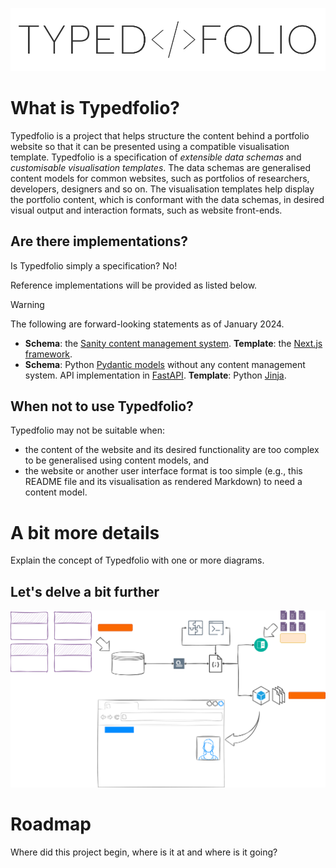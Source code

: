 ![logo](https://raw.githubusercontent.com/typedfolio/.github/main/profile/assets/logo.svg)

# What is Typedfolio?

Typedfolio is a project that helps structure the content behind a portfolio website so that it can be presented using a compatible visualisation template. Typedfolio is a specification of _extensible data schemas_ and _customisable visualisation templates_. The data schemas are generalised content models for common websites, such as portfolios of researchers, developers, designers and so on. The visualisation templates help display the portfolio content, which is conformant with the data schemas, in desired visual output and interaction formats, such as website front-ends.

## Are there implementations?

Is Typedfolio simply a specification? No!

Reference implementations will be provided as listed below.

> [!WARNING]
> The following are forward-looking statements as of January 2024.

 - **Schema**: the [Sanity content management system](https://www.sanity.io/). **Template**: the [Next.js framework](https://nextjs.org/).
 - **Schema**: Python [Pydantic models](https://docs.pydantic.dev/) without any content management system. API implementation in [FastAPI](https://fastapi.tiangolo.com/). **Template**: Python [Jinja](https://jinja.palletsprojects.com/).

## When not to use Typedfolio?

Typedfolio may not be suitable when:

 - the content of the website and its desired functionality are too complex to be generalised using content models, and
 - the website or another user interface format is too simple (e.g., this README file and its visualisation as rendered Markdown) to need a content model.

# A bit more details

Explain the concept of Typedfolio with one or more diagrams.

## Let's delve a bit further

![Concept overview](https://raw.githubusercontent.com/typedfolio/.github/main/profile/assets/concept-overview.svg)

# Roadmap

Where did this project begin, where is it at and where is it going?
